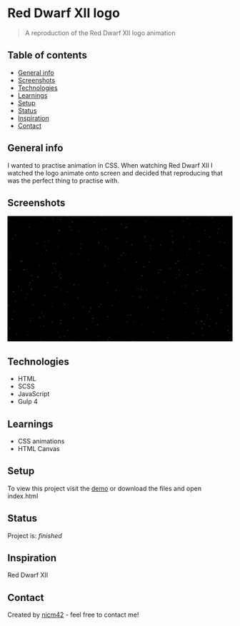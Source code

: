 # Red Dwarf XII logo
> A reproduction of the Red Dwarf XII logo animation

## Table of contents
* [General info](#general-info)
* [Screenshots](#screenshots)
* [Technologies](#technologies)
* [Learnings](#learnings)
* [Setup](#setup)
* [Status](#status)
* [Inspiration](#inspiration)
* [Contact](#contact)

## General info
I wanted to practise animation in CSS. When watching Red Dwarf XII I watched the logo animate onto screen and decided that reproducing that was the perfect thing to practise with.

## Screenshots
![Screenshot](screenshot.gif)

## Technologies
* HTML
* SCSS
* JavaScript
* Gulp 4

## Learnings
* CSS animations
* HTML Canvas

## Setup
To view this project visit the [demo](https://red-dwarf-xii.nicm42.co.uk/) or download the files and open index.html

## Status
Project is: _finished_

## Inspiration
Red Dwarf XII

## Contact
Created by [nicm42](https://www.twitter.com/nicm4242) - feel free to contact me!
